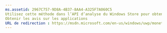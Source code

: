 ```yaml
---
ms.assetid: 2967C757-9D8A-4B37-8AA4-A325F7A060C5
Utilisez cette méthode dans l’API d’analyse du Windows Store pour obtenir les avis relatifs à une plage de dates donnée, et suivant d’autres filtres facultatifs.
Obtenir les avis sur les applications
URL de redirection : https://msdn.microsoft.com/en-us/windows/uwp/monetize/get-error-reporting-data
---
```



<!--HONumber=Mar16_HO1-->


